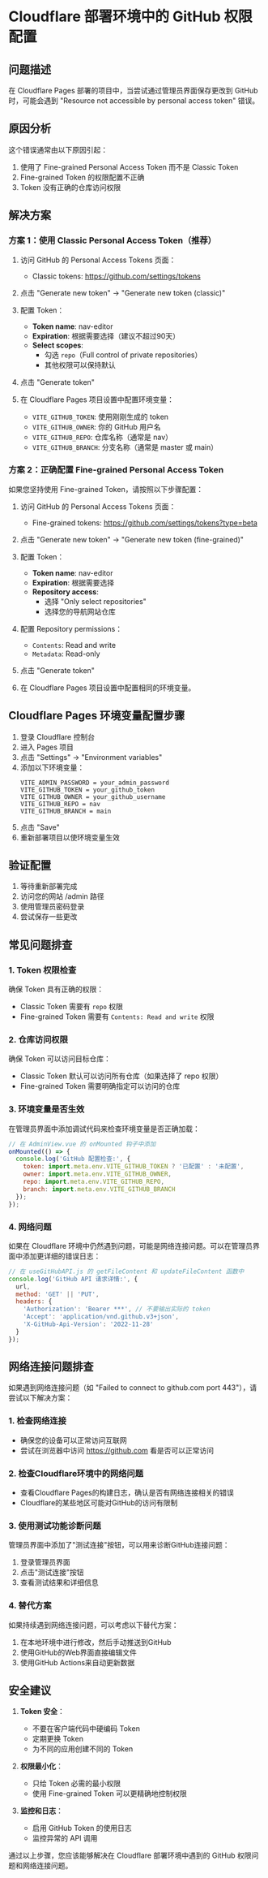 # Cloudflare 部署环境中的 GitHub 权限配置

## 问题描述
在 Cloudflare Pages 部署的项目中，当尝试通过管理员界面保存更改到 GitHub 时，可能会遇到 "Resource not accessible by personal access token" 错误。

## 原因分析
这个错误通常由以下原因引起：
1. 使用了 Fine-grained Personal Access Token 而不是 Classic Token
2. Fine-grained Token 的权限配置不正确
3. Token 没有正确的仓库访问权限

## 解决方案

### 方案 1：使用 Classic Personal Access Token（推荐）

1. 访问 GitHub 的 Personal Access Tokens 页面：
   - Classic tokens: https://github.com/settings/tokens

2. 点击 "Generate new token" → "Generate new token (classic)"

3. 配置 Token：
   - **Token name**: nav-editor
   - **Expiration**: 根据需要选择（建议不超过90天）
   - **Select scopes**:
     - 勾选 `repo`（Full control of private repositories）
     - 其他权限可以保持默认

4. 点击 "Generate token"

5. 在 Cloudflare Pages 项目设置中配置环境变量：
   - `VITE_GITHUB_TOKEN`: 使用刚刚生成的 token
   - `VITE_GITHUB_OWNER`: 你的 GitHub 用户名
   - `VITE_GITHUB_REPO`: 仓库名称（通常是 nav）
   - `VITE_GITHUB_BRANCH`: 分支名称（通常是 master 或 main）

### 方案 2：正确配置 Fine-grained Personal Access Token

如果您坚持使用 Fine-grained Token，请按照以下步骤配置：

1. 访问 GitHub 的 Personal Access Tokens 页面：
   - Fine-grained tokens: https://github.com/settings/tokens?type=beta

2. 点击 "Generate new token" → "Generate new token (fine-grained)"

3. 配置 Token：
   - **Token name**: nav-editor
   - **Expiration**: 根据需要选择
   - **Repository access**:
     - 选择 "Only select repositories"
     - 选择您的导航网站仓库

4. 配置 Repository permissions：
   - `Contents`: Read and write
   - `Metadata`: Read-only

5. 点击 "Generate token"

6. 在 Cloudflare Pages 项目设置中配置相同的环境变量。

## Cloudflare Pages 环境变量配置步骤

1. 登录 Cloudflare 控制台
2. 进入 Pages 项目
3. 点击 "Settings" → "Environment variables"
4. 添加以下环境变量：
   ```
   VITE_ADMIN_PASSWORD = your_admin_password
   VITE_GITHUB_TOKEN = your_github_token
   VITE_GITHUB_OWNER = your_github_username
   VITE_GITHUB_REPO = nav
   VITE_GITHUB_BRANCH = main
   ```
5. 点击 "Save"
6. 重新部署项目以使环境变量生效

## 验证配置

1. 等待重新部署完成
2. 访问您的网站 /admin 路径
3. 使用管理员密码登录
4. 尝试保存一些更改

## 常见问题排查

### 1. Token 权限检查
确保 Token 具有正确的权限：
- Classic Token 需要有 `repo` 权限
- Fine-grained Token 需要有 `Contents: Read and write` 权限

### 2. 仓库访问权限
确保 Token 可以访问目标仓库：
- Classic Token 默认可以访问所有仓库（如果选择了 repo 权限）
- Fine-grained Token 需要明确指定可以访问的仓库

### 3. 环境变量是否生效
在管理员界面中添加调试代码来检查环境变量是否正确加载：

```javascript
// 在 AdminView.vue 的 onMounted 钩子中添加
onMounted(() => {
  console.log('GitHub 配置检查:', {
    token: import.meta.env.VITE_GITHUB_TOKEN ? '已配置' : '未配置',
    owner: import.meta.env.VITE_GITHUB_OWNER,
    repo: import.meta.env.VITE_GITHUB_REPO,
    branch: import.meta.env.VITE_GITHUB_BRANCH
  });
});
```

### 4. 网络问题
如果在 Cloudflare 环境中仍然遇到问题，可能是网络连接问题。可以在管理员界面中添加更详细的错误日志：

```javascript
// 在 useGitHubAPI.js 的 getFileContent 和 updateFileContent 函数中
console.log('GitHub API 请求详情:', {
  url,
  method: 'GET' || 'PUT',
  headers: {
    'Authorization': 'Bearer ***', // 不要输出实际的 token
    'Accept': 'application/vnd.github.v3+json',
    'X-GitHub-Api-Version': '2022-11-28'
  }
});
```

## 网络连接问题排查

如果遇到网络连接问题（如 "Failed to connect to github.com port 443"），请尝试以下解决方案：

### 1. 检查网络连接
- 确保您的设备可以正常访问互联网
- 尝试在浏览器中访问 https://github.com 看是否可以正常访问

### 2. 检查Cloudflare环境中的网络问题
- 查看Cloudflare Pages的构建日志，确认是否有网络连接相关的错误
- Cloudflare的某些地区可能对GitHub的访问有限制

### 3. 使用测试功能诊断问题
管理员界面中添加了"测试连接"按钮，可以用来诊断GitHub连接问题：
1. 登录管理员界面
2. 点击"测试连接"按钮
3. 查看测试结果和详细信息

### 4. 替代方案
如果持续遇到网络连接问题，可以考虑以下替代方案：
1. 在本地环境中进行修改，然后手动推送到GitHub
2. 使用GitHub的Web界面直接编辑文件
3. 使用GitHub Actions来自动更新数据

## 安全建议

1. **Token 安全**：
   - 不要在客户端代码中硬编码 Token
   - 定期更换 Token
   - 为不同的应用创建不同的 Token

2. **权限最小化**：
   - 只给 Token 必需的最小权限
   - 使用 Fine-grained Token 可以更精确地控制权限

3. **监控和日志**：
   - 启用 GitHub Token 的使用日志
   - 监控异常的 API 调用

通过以上步骤，您应该能够解决在 Cloudflare 部署环境中遇到的 GitHub 权限问题和网络连接问题。